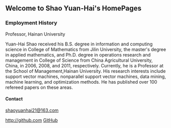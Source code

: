 ## Welcome to Shao Yuan-Hai's HomePages

### Employment History

Professor, Hainan University


Yuan-Hai Shao received his B.S. degree in information and computing science in College of Mathematics from Jilin University, the master's degree in applied mathematics, and Ph.D. degree in operations research and management in College of Science from China Agricultural University, China, in 2006, 2008, and 2011, respectively. Currently, he is a Professor at the School of Management,Hainan University. His research interests include support vector machines, nonparallel support vector machines, data mining, machine learning, and optimization methods. He has published over 100 refereed papers on these areas.

#### Contact

shaoyuanhai21@163.com

http://github.com 
[GitHub](http://github.com)
